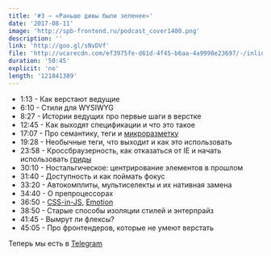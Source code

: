 ```yaml
---
title: '#3 — «Раньше дивы были зеленее»'
date: '2017-08-11'
image: 'http://spb-frontend.ru/podcast_cover1400.png'
description: ''
link: 'http://goo.gl/sNvDVf'
file: 'http://ucarecdn.com/ef3975fe-d61d-4f45-b6aa-4a9998e23697/-/inline/yes/SPBFrontendDrinkcast03.mp3'
duration: '50:45'
explicit: 'no'
length: '121841389'
---
```


- 1:13 - Как верстают ведущие
- 6:10 - Стили для WYSIWYG
- 8:27 - Истории ведущих про первые шаги в верстке
- 12:45 - Как выходят спецификации и что это такое
- 17:07 - Про семантику, теги и [микроразметку](http://schema.org/)
- 19:28 - Необычные теги, что выходит и как это использовать
- 23:58 - Кроссбраузерность, как отказаться от IE и начать использовать [гриды](https://habrahabr.ru/post/325760/)
- 30:10 - Ностальгическое: центрирование элементов в прошлом
- 31:40 - Доступность и как поймать фокус
- 33:20 - Автокомплиты, мультиселекты и их нативная замена
- 34:40 - О препроцессорах
- 36:50 - [CSS-in-JS](https://github.com/cssinjs), [Emotion](https://medium.com/@tkh44/emotion-ad1c45c6d28b)
- 38:50 - Старые способы изоляции стилей и энтерпрайз
- 41:45 - Вымрут ли флексы?
- 45:05 - Про фронтендеров, которые не умеют верстать

Теперь мы есть в [Telegram](https://t.me/drinkcast)
